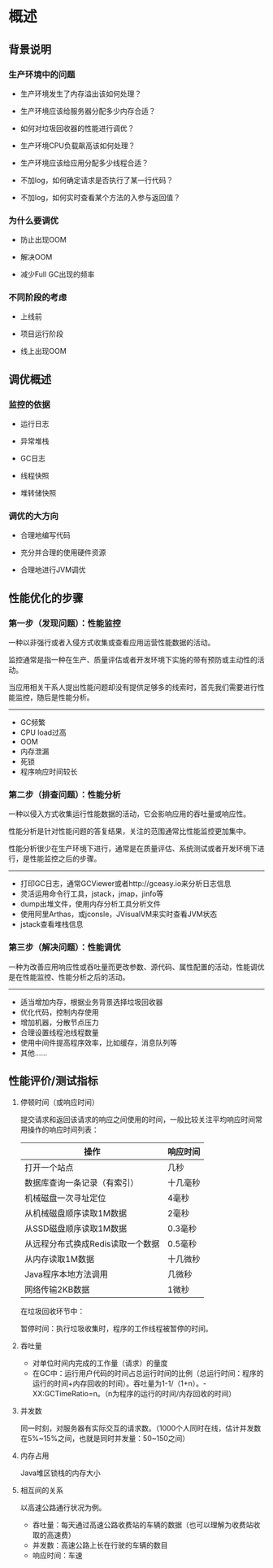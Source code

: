 # 概述

## 背景说明

### 生产环境中的问题

- 生产环境发生了内存溢出该如何处理？

- 生产环境应该给服务器分配多少内存合适？

- 如何对垃圾回收器的性能进行调优？

- 生产环境CPU负载飙高该如何处理？

- 生产环境应该给应用分配多少线程合适？

- 不加log，如何确定请求是否执行了某一行代码？

- 不加log，如何实时查看某个方法的入参与返回值？

### 为什么要调优

- 防止出现OOM

- 解决OOM

- 减少Full GC出现的频率

### 不同阶段的考虑

- 上线前

- 项目运行阶段

- 线上出现OOM

## 调优概述

### 监控的依据

- 运行日志

- 异常堆栈

- GC日志

- 线程快照

- 堆转储快照

### 调优的大方向

- 合理地编写代码

- 充分并合理的使用硬件资源
- 合理地进行JVM调优

## 性能优化的步骤

### 第一步（发现问题）：性能监控

一种以非强行或者入侵方式收集或查看应用运营性能数据的活动。

监控通常是指一种在生产、质量评估或者开发环境下实施的带有预防或主动性的活动。

当应用相关干系人提出性能问题却没有提供足够多的线索时，首先我们需要进行性能监控，随后是性能分析。

---

- GC频繁
- CPU load过高
- OOM
- 内存泄漏
- 死锁
- 程序响应时间较长

### 第二步（排查问题）：性能分析

一种以侵入方式收集运行性能数据的活动，它会影响应用的吞吐量或响应性。

性能分析是针对性能问题的答复结果，关注的范围通常比性能监控更加集中。

性能分析很少在生产环境下进行，通常是在质量评估、系统测试或者开发环境下进行，是性能监控之后的步骤。

---

- 打印GC日志，通常GCViewer或者http://gceasy.io来分析日志信息
- 灵活运用命令行工具，jstack，jmap，jinfo等
- dump出堆文件，使用内存分析工具分析文件
- 使用阿里Arthas，或jconsle，JVisualVM来实时查看JVM状态
- jstack查看堆栈信息

### 第三步（解决问题）：性能调优

一种为改善应用响应性或吞吐量而更改参数、源代码、属性配置的活动，性能调优是在性能监控、性能分析之后的活动。

---

- 适当增加内存，根据业务背景选择垃圾回收器
- 优化代码，控制内存使用
- 增加机器，分散节点压力
- 合理设置线程池线程数量
- 使用中间件提高程序效率，比如缓存，消息队列等
- 其他......

## 性能评价/测试指标

1. 停顿时间（或响应时间）

   提交请求和返回该请求的响应之间使用的时间，一般比较关注平均响应时间常用操作的响应时间列表：

   | 操作                              | 响应时间 |
   | --------------------------------- | -------- |
   | 打开一个站点                      | 几秒     |
   | 数据库查询一条记录（有索引）      | 十几毫秒 |
   | 机械磁盘一次寻址定位              | 4毫秒    |
   | 从机械磁盘顺序读取1M数据          | 2毫秒    |
   | 从SSD磁盘顺序读取1M数据           | 0.3毫秒  |
   | 从远程分布式换成Redis读取一个数据 | 0.5毫秒  |
   | 从内存读取1M数据                  | 十几微秒 |
   | Java程序本地方法调用              | 几微秒   |
   | 网络传输2KB数据                   | 1微秒    |

   在垃圾回收环节中：

   暂停时间：执行垃圾收集时，程序的工作线程被暂停的时间。

2. 吞吐量
   - 对单位时间内完成的工作量（请求）的量度
   - 在GC中：运行用户代码的时间占总运行时间的比例（总运行时间：程序的运行的时间+内存回收的时间）。吞吐量为1-1/（1+n）。-XX:GCTimeRatio=n。（n为程序的运行的时间/内存回收的时间）
   
3. 并发数

   同一时刻，对服务器有实际交互的请求数。（1000个人同时在线，估计并发数在5%~15%之间，也就是同时并发量：50~150之间）

4. 内存占用

   Java堆区锁栈的内存大小

5. 相互间的关系

   以高速公路通行状况为例。

   - 吞吐量：每天通过高速公路收费站的车辆的数据（也可以理解为收费站收取的高速费）
   - 并发数：高速公路上长在行驶的车辆的数目
   - 响应时间：车速